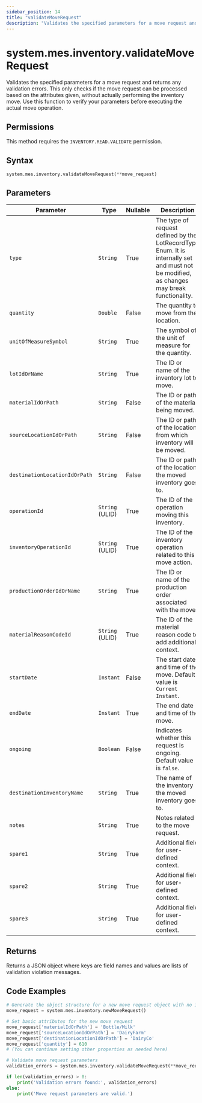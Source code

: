 ```yaml
---
sidebar_position: 14
title: "validateMoveRequest"
description: "Validates the specified parameters for a move request and returns any validation errors."
---
```


# system.mes.inventory.validateMoveRequest

Validates the specified parameters for a move request and returns any validation errors. This only checks if the move request can be processed based on the attributes given, without actually performing the inventory move. Use this function to verify your parameters before executing the actual move operation.


## Permissions

This method requires the `INVENTORY.READ.VALIDATE` permission.

## Syntax

```python
system.mes.inventory.validateMoveRequest(**move_request)
```

## Parameters

| Parameter                     | Type            | Nullable | Description                                                                                                                               |
|-------------------------------|-----------------|----------|-------------------------------------------------------------------------------------------------------------------------------------------|
| `type`                        | `String`        | True     | The type of request defined by the LotRecordType Enum. It is internally set and must not be modified, as changes may break functionality. |
| `quantity`                    | `Double`        | False    | The quantity to move from the location.                                                                                                   |
| `unitOfMeasureSymbol`         | `String`        | True     | The symbol of the unit of measure for the quantity.                                                                                       |
| `lotIdOrName`                 | `String`        | True     | The ID or name of the inventory lot to move.                                                                                              |
| `materialIdOrPath`            | `String`        | False    | The ID or path of the material being moved.                                                                                               |
| `sourceLocationIdOrPath`      | `String`        | False    | The ID or path of the location from which inventory will be moved.                                                                        |
| `destinationLocationIdOrPath` | `String`        | False    | The ID or path of the location the moved inventory goes to.                                                                               |
| `operationId`                 | `String` (ULID) | True     | The ID of the operation moving this inventory.                                                                                            |
| `inventoryOperationId`        | `String` (ULID) | True     | The ID of the inventory operation related to this move action.                                                                            |
| `productionOrderIdOrName`     | `String`        | True     | The ID or name of the production order associated with the move.                                                                          |
| `materialReasonCodeId`        | `String` (ULID) | True     | The ID of the material reason code to add additional context.                                                                             |
| `startDate`                   | `Instant`       | False    | The start date and time of the move. Default value is `Current Instant`.                                                                  |
| `endDate`                     | `Instant`       | True     | The end date and time of the move.                                                                                                        |
| `ongoing`                     | `Boolean`       | False    | Indicates whether this request is ongoing. Default value is `false`.                                                                      |
| `destinationInventoryName`    | `String`        | True     | The name of the inventory the moved inventory goes to.                                                                                    |
| `notes`                       | `String`        | True     | Notes related to the move request.                                                                                                        |
| `spare1`                      | `String`        | True     | Additional field for user-defined context.                                                                                                |
| `spare2`                      | `String`        | True     | Additional field for user-defined context.                                                                                                |
| `spare3`                      | `String`        | True     | Additional field for user-defined context.                                                                                                |

## Returns

Returns a JSON object where keys are field names and values are lists of validation violation messages.

## Code Examples

```python
# Generate the object structure for a new move request object with no initial arguments
move_request = system.mes.inventory.newMoveRequest()

# Set basic attributes for the new move request
move_request['materialIdOrPath'] = 'Bottle/Milk'
move_request['sourceLocationIdOrPath'] = 'DairyFarm'
move_request['destinationLocationIdOrPath'] = 'DairyCo'
move_request['quantity'] = 610
# (You can continue setting other properties as needed here)

# Validate move request parameters
validation_errors = system.mes.inventory.validateMoveRequest(**move_request)

if len(validation_errors) > 0:
    print('Validation errors found:', validation_errors)
else:
    print('Move request parameters are valid.')
```

